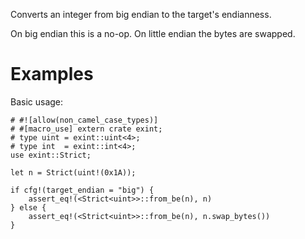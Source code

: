 Converts an integer from big endian to the target's endianness.

On big endian this is a no-op. On little endian the bytes are swapped.

# Examples

Basic usage:

```
# #![allow(non_camel_case_types)]
# #[macro_use] extern crate exint;
# type uint = exint::uint<4>;
# type int  = exint::int<4>;
use exint::Strict;

let n = Strict(uint!(0x1A));

if cfg!(target_endian = "big") {
    assert_eq!(<Strict<uint>>::from_be(n), n)
} else {
    assert_eq!(<Strict<uint>>::from_be(n), n.swap_bytes())
}
```
